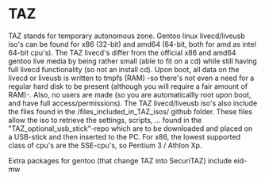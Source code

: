 # TAZ
TAZ stands for temporary autonomous zone.
Gentoo linux livecd/liveusb iso's can be found for x86 (32-bit) and amd64 (64-bit, both for amd as intel 64-bit cpu's).
The TAZ livecd's differ from the official x86 and amd64 gentoo live media by being
rather small (able to fit on a cd) while still having full livecd functionality (so not an install cd).
Upon boot, all data on the livecd or liveusb is written to tmpfs (RAM) -so there's not even a need for a regular hard disk to be 
present (although you will require a fair amount of RAM)-. Also, no users are made (so you are automaticallly root upon boot, and
have full access/permissions).
The TAZ livecd/liveusb iso's also include the files found in the /files_included_in_TAZ_isos/ github folder. These files allow the
iso to retrieve the settings, scripts, ... found in the "TAZ_optional_usb_stick"-repo which are to be downloaded and placed on a
USB-stick and then inserted to the PC.
For x86, the lowest supported class of cpu's are the SSE-cpu's, so Pentium 3 / Athlon Xp.

Extra packages for gentoo (that change TAZ into SecuriTAZ) include eid-mw
